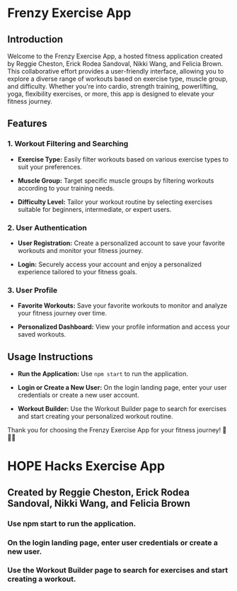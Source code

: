 # Frenzy Exercise App

## Introduction

Welcome to the Frenzy Exercise App, a hosted fitness application created by Reggie Cheston, Erick Rodea Sandoval, Nikki Wang, and Felicia Brown. This collaborative effort provides a user-friendly interface, allowing you to explore a diverse range of workouts based on exercise type, muscle group, and difficulty. Whether you're into cardio, strength training, powerlifting, yoga, flexibility exercises, or more, this app is designed to elevate your fitness journey.

## Features

### 1. Workout Filtering and Searching

- **Exercise Type:** Easily filter workouts based on various exercise types to suit your preferences.
  
- **Muscle Group:** Target specific muscle groups by filtering workouts according to your training needs.

- **Difficulty Level:** Tailor your workout routine by selecting exercises suitable for beginners, intermediate, or expert users.

### 2. User Authentication

- **User Registration:** Create a personalized account to save your favorite workouts and monitor your fitness journey.

- **Login:** Securely access your account and enjoy a personalized experience tailored to your fitness goals.

### 3. User Profile

- **Favorite Workouts:** Save your favorite workouts to monitor and analyze your fitness journey over time.

- **Personalized Dashboard:** View your profile information and access your saved workouts.

## Usage Instructions

- **Run the Application:**
  Use `npm start` to run the application.

- **Login or Create a New User:**
  On the login landing page, enter your user credentials or create a new user account.

- **Workout Builder:**
  Use the Workout Builder page to search for exercises and start creating your personalized workout routine.

Thank you for choosing the Frenzy Exercise App for your fitness journey! 💪🏋️‍♀️
# HOPE Hacks Exercise App
## Created by Reggie Cheston, Erick Rodea Sandoval, Nikki Wang, and Felicia Brown
### Use npm start to run the application.
### On the login landing page, enter user credentials or create a new user.
### Use the Workout Builder page to search for exercises and start creating a workout.
